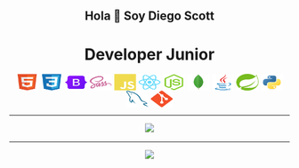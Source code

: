 <div class="header" align="center">
    <img src="https://cdn.dribbble.com/users/1732368/screenshots/6553872/web_developer.gif" alt=""width="55%">
    <h2 align="center">Hola 👋 Soy Diego Scott</h2>
    <h1 align="center">Developer Junior</h1>
    
  <img align="center" alt="CSS" height="30" width="40" src="https://raw.githubusercontent.com/devicons/devicon/master/icons/html5/html5-original.svg">
  <img align="center" alt="CSS" height="30" width="40" src="https://raw.githubusercontent.com/devicons/devicon/master/icons/css3/css3-original.svg">
  <img align="center" alt="CSS" height="30" width="40" src="https://raw.githubusercontent.com/devicons/devicon/master/icons/bootstrap/bootstrap-original.svg">
  <img align="center" alt="CSS" height="30" width="40" src="https://raw.githubusercontent.com/devicons/devicon/master/icons/sass/sass-original.svg">
  <img align="center" alt="Js" height="30" width="40" src="https://raw.githubusercontent.com/devicons/devicon/master/icons/javascript/javascript-plain.svg">
  <img align="center" alt="Js" height="30" width="40" src="https://raw.githubusercontent.com/devicons/devicon/master/icons/react/react-original.svg">
  <img align="center" alt="Js" height="30" width="40" src="https://raw.githubusercontent.com/devicons/devicon/master/icons/nodejs/nodejs-original.svg">
  <img align="center" alt="Js" height="30" width="40" src="https://raw.githubusercontent.com/devicons/devicon/master/icons/mongodb/mongodb-original.svg">
  <img align="center" alt="Js" height="30" width="40" src="https://raw.githubusercontent.com/devicons/devicon/master/icons/java/java-original.svg">
  <img align="center" alt="Js" height="30" width="40" src="https://raw.githubusercontent.com/devicons/devicon/master/icons/spring/spring-original.svg">
  <img align="center" alt="Js" height="30" width="40" src="https://raw.githubusercontent.com/devicons/devicon/master/icons/python/python-original.svg">
  <img align="center" alt="Js" height="30" width="40" src="https://raw.githubusercontent.com/devicons/devicon/master/icons/mysql/mysql-original.svg">
  <img align="center" alt="Js" height="30" width="40" src="https://raw.githubusercontent.com/devicons/devicon/master/icons/git/git-original.svg">
 
   <hr>
    
<div>
   <img height="200" src="https://github-readme-stats.vercel.app/api/top-langs/?username=2003scott&layout=compact&theme=tokyonight">
    <hr>
   <img height="200" src="https://github-readme-stats.vercel.app/api?username=2003scott&theme=tokyonight&show_icons=true">
   
 </div>

<!--
**2003scott/2003scott** is a ✨ _special_ ✨ repository because its `README.md` (this file) appears on your GitHub profile.

Here are some ideas to get you started:

- 🔭 I’m currently working on ...
- 🌱 I’m currently learning ...
- 👯 I’m looking to collaborate on ...
- 🤔 I’m looking for help with ...
- 💬 Ask me about ...
- 📫 How to reach me: ...
- 😄 Pronouns: ...
- ⚡ Fun fact: ...
-->
